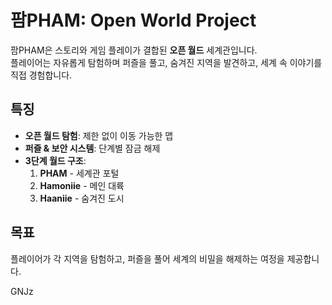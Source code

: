 # 팜PHAM: Open World Project

팜PHAM은 스토리와 게임 플레이가 결합된 **오픈 월드** 세계관입니다.  
플레이어는 자유롭게 탐험하며 퍼즐을 풀고, 숨겨진 지역을 발견하고,
세계 속 이야기를 직접 경험합니다.

## 특징
- **오픈 월드 탐험**: 제한 없이 이동 가능한 맵
- **퍼즐 & 보안 시스템**: 단계별 잠금 해제
- **3단계 월드 구조**:
  1. **PHAM** - 세계관 포털
  2. **Hamoniie** - 메인 대륙
  3. **Haaniie** - 숨겨진 도시

## 목표
플레이어가 각 지역을 탐험하고, 퍼즐을 풀어 세계의 비밀을 해제하는 여정을 제공합니다.

GNJz 